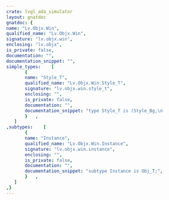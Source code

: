 ```yaml
---
crate: lvgl_ada_simulator
layout: gnatdoc
gnatdoc: {
name: "Lv.Objx.Win",
qualified_name: "Lv.Objx.Win",
signature: "lv.objx.win",
enclosing: "lv.objx",
is_private: false,
documentation: "",
documentation_snippet: "",
simple_types:    [
       {
       name: "Style_T",
       qualified_name: "Lv.Objx.Win.Style_T",
       signature: "lv.objx.win.style_t",
       enclosing: "",
       is_private: false,
       documentation: "",
       documentation_snippet: "type Style_T is (Style_Bg,\n                 Style_Content_Bg,\n                 Style_Content_Scrl,\n                 Style_Sb,\n                 Style_Header,\n                 Style_Btn_Rel,\n                 Style_Btn_Pr);",
       }   ,
   ]
,subtypes:    [
       {
       name: "Instance",
       qualified_name: "Lv.Objx.Win.Instance",
       signature: "lv.objx.win.instance",
       enclosing: "",
       is_private: false,
       documentation: "",
       documentation_snippet: "subtype Instance is Obj_T;",
       }   ,
   ]
,}
---
```

